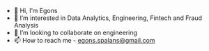 - 👋 Hi, I’m Egons
- 👀 I’m interested in Data Analytics, Engineering, Fintech and Fraud Analysis
- 💞️ I’m looking to collaborate on engineering
- 📫 How to reach me - egons.spalans@gmail.com

<!---
egons00/egons00 is a ✨ special ✨ repository because its `README.md` (this file) appears on your GitHub profile.
You can click the Preview link to take a look at your changes.
--->
